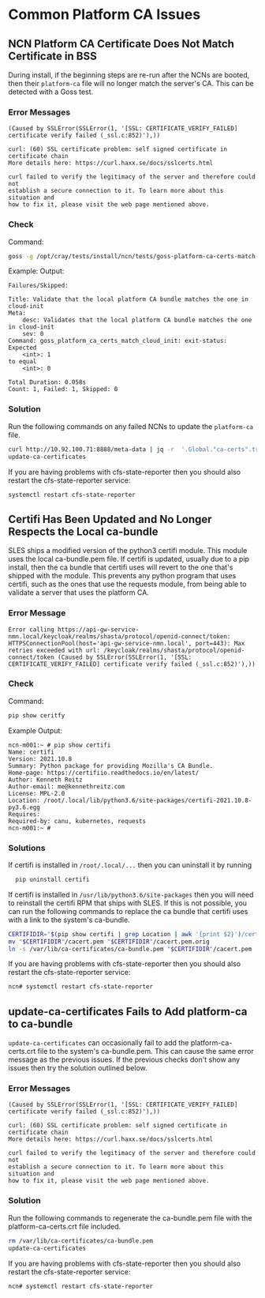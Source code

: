 # Common Platform CA Issues

## NCN Platform CA Certificate Does Not Match Certificate in BSS

During install, if the beginning steps are re-run after the NCNs are booted,
then their `platform-ca` file will no longer match the server's CA. This can be
detected with a Goss test.

### Error Messages

```text
(Caused by SSLError(SSLError(1, '[SSL: CERTIFICATE_VERIFY_FAILED] certificate verify failed (_ssl.c:852)'),))
```

```text
curl: (60) SSL certificate problem: self signed certificate in certificate chain
More details here: https://curl.haxx.se/docs/sslcerts.html

curl failed to verify the legitimacy of the server and therefore could not
establish a secure connection to it. To learn more about this situation and
how to fix it, please visit the web page mentioned above.
```

### Check

Command:

```bash
goss -g /opt/cray/tests/install/ncn/tests/goss-platform-ca-certs-match-cloud-init.yaml v
```

Example: Output:

```text
Failures/Skipped:

Title: Validate that the local platform CA bundle matches the one in cloud-init
Meta:
    desc: Validates that the local platform CA bundle matches the one in cloud-init
    sev: 0
Command: goss_platform_ca_certs_match_cloud_init: exit-status:
Expected
    <int>: 1
to equal
    <int>: 0

Total Duration: 0.058s
Count: 1, Failed: 1, Skipped: 0
```

### Solution

Run the following commands on any failed NCNs to update the `platform-ca` file.

```bash
curl http://10.92.100.71:8888/meta-data | jq -r  '.Global."ca-certs".trusted[]' > /etc/pki/trust/anchors/platform-ca-certs.crt
update-ca-certificates
```

If you are having problems with cfs-state-reporter then you should also restart
the cfs-state-reporter service:

```bash
systemctl restart cfs-state-reporter
```

## Certifi Has Been Updated and No Longer Respects the Local ca-bundle

SLES ships a modified version of the python3 certifi module. This module
uses the local ca-bundle.pem file. If certifi is updated, usually due to a pip
install, then the ca bundle that certifi uses will revert to the one that's
shipped with the module. This prevents any python program that uses certifi,
such as the ones that use the requests module, from being able to validate a
server that uses the platform CA.

### Error Message

```text
Error calling https://api-gw-service-nmn.local/keycloak/realms/shasta/protocol/openid-connect/token: HTTPSConnectionPool(host='api-gw-service-nmn.local', port=443): Max retries exceeded with url: /keycloak/realms/shasta/protocol/openid-connect/token (Caused by SSLError(SSLError(1, '[SSL: CERTIFICATE_VERIFY_FAILED] certificate verify failed (_ssl.c:852)'),))
```

### Check

Command:

```bash
pip show ceritfy
```

Example Output:

```text
ncn-m001:~ # pip show certifi
Name: certifi
Version: 2021.10.8
Summary: Python package for providing Mozilla's CA Bundle.
Home-page: https://certifiio.readthedocs.io/en/latest/
Author: Kenneth Reitz
Author-email: me@kennethreitz.com
License: MPL-2.0
Location: /root/.local/lib/python3.6/site-packages/certifi-2021.10.8-py3.6.egg
Requires:
Required-by: canu, kubernetes, requests
ncn-m001:~ #
```

### Solutions

If certifi is installed in `/root/.local/...` then you can uninstall it by
running

```bash
  pip uninstall certifi
```

If certifi is installed in `/usr/lib/python3.6/site-packages` then you will need
to reinstall the certifi RPM that ships with SLES. If this is not possible,
you can run the following commands to replace the ca bundle that certifi uses
with a link to the system's ca-bundle.

```bash
CERTIFIDIR="$(pip show certifi | grep Location | awk '{print $2}')/certifi"
mv "$CERTIFIDIR"/cacert.pem "$CERTIFIDIR"/cacert.pem.orig
ln -s /var/lib/ca-certificates/ca-bundle.pem "$CERTIFIDIR"/cacert.pem
```

If you are having problems with cfs-state-reporter then you should also restart
the cfs-state-reporter service:

```bash
ncn# systemctl restart cfs-state-reporter
```

## update-ca-certificates Fails to Add platform-ca to ca-bundle

`update-ca-certificates` can occasionally fail to add the platform-ca-certs.crt
file to the system's ca-bundle.pem. This can cause the same error message as
the previous issues. If the previous checks don't show any issues then try
the solution outlined below.

### Error Messages

```text
(Caused by SSLError(SSLError(1, '[SSL: CERTIFICATE_VERIFY_FAILED] certificate verify failed (_ssl.c:852)'),))
```

```text
curl: (60) SSL certificate problem: self signed certificate in certificate chain
More details here: https://curl.haxx.se/docs/sslcerts.html

curl failed to verify the legitimacy of the server and therefore could not
establish a secure connection to it. To learn more about this situation and
how to fix it, please visit the web page mentioned above.
```

### Solution

Run the following commands to regenerate the ca-bundle.pem file with the
platform-ca-certs.crt file included.

```bash
rm /var/lib/ca-certificates/ca-bundle.pem
update-ca-certificates
```

If you are having problems with cfs-state-reporter then you should also restart
the cfs-state-reporter service:

```bash
ncn# systemctl restart cfs-state-reporter
```
